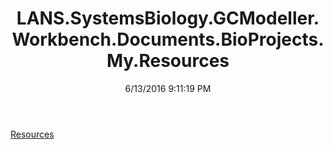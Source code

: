 ﻿---
title: LANS.SystemsBiology.GCModeller.Workbench.Documents.BioProjects.My.Resources
date: 6/13/2016 9:11:19 PM
---

[Resources](T-LANS.SystemsBiology.GCModeller.Workbench.Documents.BioProjects.My.Resources.Resources.html)
